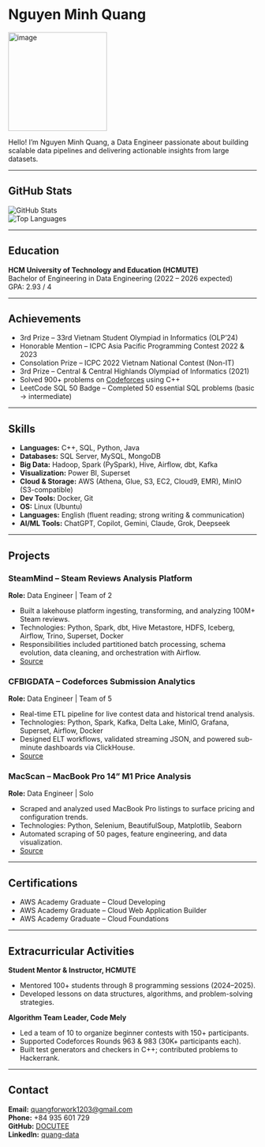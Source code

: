 # Nguyen Minh Quang
<img width="200" height="200" alt="image" src="https://github.com/user-attachments/assets/3aab6724-9b95-4df7-984a-55e89283d68b" />

Hello! I’m Nguyen Minh Quang, a Data Engineer passionate about building scalable data pipelines and delivering actionable insights from large datasets.

---

## GitHub Stats

![GitHub Stats](https://github-readme-stats.vercel.app/api?username=DOCUTEE&show_icons=true&theme=tokyonight)  
![Top Languages](https://github-readme-stats.vercel.app/api/top-langs/?username=DOCUTEE&layout=compact&theme=tokyonight)  

---

## Education

**HCM University of Technology and Education (HCMUTE)**  
Bachelor of Engineering in Data Engineering (2022 – 2026 expected)  
GPA: 2.93 / 4

---

## Achievements

- 3rd Prize – 33rd Vietnam Student Olympiad in Informatics (OLP’24)  
- Honorable Mention – ICPC Asia Pacific Programming Contest 2022 & 2023  
- Consolation Prize – ICPC 2022 Vietnam National Contest (Non-IT)  
- 3rd Prize – Central & Central Highlands Olympiad of Informatics (2021)  
- Solved 900+ problems on [Codeforces](https://codeforces.com/profile/DOCUTEE) using C++  
- LeetCode SQL 50 Badge – Completed 50 essential SQL problems (basic → intermediate)  

---

## Skills

- **Languages:** C++, SQL, Python, Java  
- **Databases:** SQL Server, MySQL, MongoDB  
- **Big Data:** Hadoop, Spark (PySpark), Hive, Airflow, dbt, Kafka  
- **Visualization:** Power BI, Superset  
- **Cloud & Storage:** AWS (Athena, Glue, S3, EC2, Cloud9, EMR), MinIO (S3-compatible)  
- **Dev Tools:** Docker, Git  
- **OS:** Linux (Ubuntu)  
- **Languages:** English (fluent reading; strong writing & communication)  
- **AI/ML Tools:** ChatGPT, Copilot, Gemini, Claude, Grok, Deepseek  

---

## Projects

### SteamMind – Steam Reviews Analysis Platform  
**Role:** Data Engineer | Team of 2  
- Built a lakehouse platform ingesting, transforming, and analyzing 100M+ Steam reviews.  
- Technologies: Python, Spark, dbt, Hive Metastore, HDFS, Iceberg, Airflow, Trino, Superset, Docker  
- Responsibilities included partitioned batch processing, schema evolution, data cleaning, and orchestration with Airflow.  
- [Source](https://github.com/DOCUTEE/steam_analysis)

### CFBIGDATA – Codeforces Submission Analytics  
**Role:** Data Engineer | Team of 5  
- Real-time ETL pipeline for live contest data and historical trend analysis.  
- Technologies: Python, Spark, Kafka, Delta Lake, MinIO, Grafana, Superset, Airflow, Docker  
- Designed ELT workflows, validated streaming JSON, and powered sub-minute dashboards via ClickHouse.  
- [Source](https://github.com/DOCUTEE/CFBIGDATA)

### MacScan – MacBook Pro 14” M1 Price Analysis  
**Role:** Data Engineer | Solo  
- Scraped and analyzed used MacBook Pro listings to surface pricing and configuration trends.  
- Technologies: Python, Selenium, BeautifulSoup, Matplotlib, Seaborn  
- Automated scraping of 50 pages, feature engineering, and data visualization.  
- [Source](https://github.com/DOCUTEE/MPro_14_M1_Analysis)

---

## Certifications

- AWS Academy Graduate – Cloud Developing  
- AWS Academy Graduate – Cloud Web Application Builder  
- AWS Academy Graduate – Cloud Foundations  

---

## Extracurricular Activities

**Student Mentor & Instructor, HCMUTE**  
- Mentored 100+ students through 8 programming sessions (2024–2025).  
- Developed lessons on data structures, algorithms, and problem-solving strategies.  

**Algorithm Team Leader, Code Mely**  
- Led a team of 10 to organize beginner contests with 150+ participants.  
- Supported Codeforces Rounds 963 & 983 (30K+ participants each).  
- Built test generators and checkers in C++; contributed problems to Hackerrank.  

---

## Contact

**Email:** quangforwork1203@gmail.com  
**Phone:** +84 935 601 729  
**GitHub:** [DOCUTEE](https://github.com/DOCUTEE)  
**LinkedIn:** [quang-data](https://linkedin.com/in/quang-data)  
